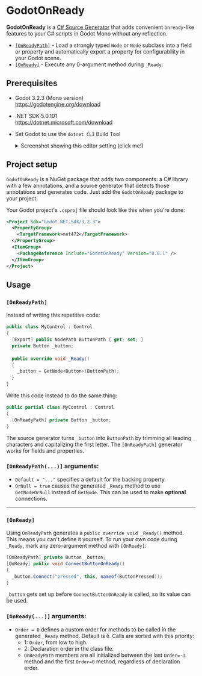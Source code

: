 # GodotOnReady

**GodotOnReady** is a [C# Source Generator] that adds convenient `onready`-like
features to your C# scripts in Godot Mono without any reflection.

* [`[OnReadyPath]`](#onreadypath) - Load a strongly typed `Node` or `Node`
  subclass into a field or property and automatically export a property for
  configurability in your Godot scene.
* [`[OnReady]`](#OnReady) - Execute any 0-argument method during `_Ready`.

## Prerequisites

* Godot 3.2.3 (Mono version)  
  <https://godotengine.org/download>

* .NET SDK 5.0.101  
  <https://dotnet.microsoft.com/download>

* Set Godot to use the `dotnet CLI` Build Tool  
  <details><summary>Screenshot showing this editor setting (click me!)</summary>

  ![](docs/img/EditorSettings-BuildTool-cli.png)

  </details>

## Project setup

`GodotOnReady` is a NuGet package that adds two components: a C# library with a
few annotations, and a source generator that detects those annotations and
generates code. Just add the `GodotOnReady` package to your project.

Your Godot project's `.csproj` file should look like this when you're done:

```xml
<Project Sdk="Godot.NET.Sdk/3.2.3">
  <PropertyGroup>
    <TargetFramework>net472</TargetFramework>
  </PropertyGroup>
  <ItemGroup>
    <PackageReference Include="GodotOnReady" Version="0.0.1" />
  </ItemGroup>
</Project>
```

## Usage

### `[OnReadyPath]`

Instead of writing this repetitive code:

```cs
public class MyControl : Control
{
  [Export] public NodePath ButtonPath { get; set; }
  private Button _button;

  public override void _Ready()
  {
    _button = GetNode<Button>(ButtonPath);
  }
}
```

Write this code instead to do the same thing:

```cs
public partial class MyControl : Control
{
  [OnReadyPath] private Button _button;
}
```

The source generator turns `_button` into `ButtonPath` by trimming all leading
`_` characters and capitalizing the first letter. The `[OnReadyPath]` generator
works for fields and properties.

### `[OnReadyPath(...)]` arguments:

* `Default = "..."` specifies a default for the backing property.
* `OrNull = true` causes the generated `_Ready` method to use `GetNodeOrNull`
  instead of `GetNode`. This can be used to make **optional** connections.

---

### `[OnReady]`

Using `OnReadyPath` generates a `public override void _Ready()` method. This
means you can't define it yourself. To run your own code during `_Ready`, mark
any zero-argument method with `[OnReady]`:

```cs
[OnReadyPath] private Button _button;
[OnReady] public void ConnectButtonOnReady()
{
  _button.Connect("pressed", this, nameof(ButtonPressed));
}
```

`_button` gets set up before `ConnectButtonOnReady` is called, so its value can
be used.

### `[OnReady(...)]` arguments:

* `Order = 0` defines a custom order for methods to be called in the generated
  `_Ready` method. Default is `0`. Calls are sorted with this priority:
  * 1: `Order`, from low to high.
  * 2: Declaration order in the class file.
  * `OnReadyPath` members are all initialized between the last `Order=-1` method
    and the first `Order=0` method, regardless of declaration order.


[C# Source Generator]: https://devblogs.microsoft.com/dotnet/new-c-source-generator-samples/

